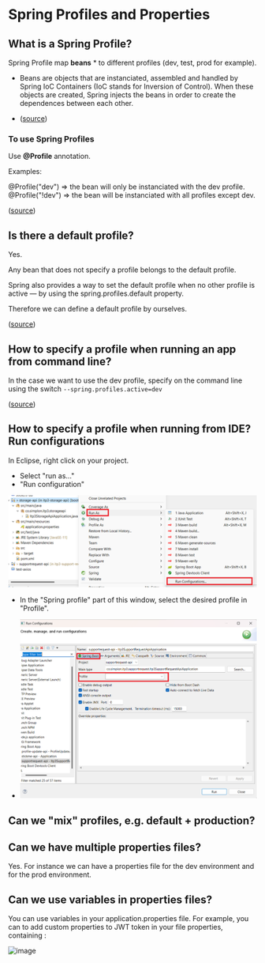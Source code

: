 # Spring Profiles and Properties

## What is a Spring Profile?

Spring Profile map **beans** \* to different profiles (dev, test, prod for example).

- Beans are objects that are instanciated, assembled and handled by Spring IoC Containers (IoC stands for Inversion of Control). When these objects are created, Spring injects the beans in order to create the dependences between each other.

- ([source]([https://docs.spring.io/spring-boot/docs/1.2.0.M1/reference/html/boot-features-profiles.html#boot-features-profiles](https://www.baeldung.com/spring-profiles)))

### To use Spring Profiles

Use **@Profile** annotation.

Examples:

@Profile("dev") => the bean will only be instanciated with the dev profile.
@Profile("!dev") => the bean will be instanciated with all profiles except dev.

([source](https://www.baeldung.com/spring-profiles))

## Is there a default profile?

Yes.

Any bean that does not specify a profile belongs to the default profile.

Spring also provides a way to set the default profile when no other profile is active — by using the spring.profiles.default property.

Therefore we can define a default profile by ourselves.

([source](https://www.baeldung.com/spring-profiles))

## How to specify a profile when running an app from command line?

In the case we want to use the dev profile, specify on the command line using the switch `--spring.profiles.active=dev` 

([source](https://docs.spring.io/spring-boot/docs/1.2.0.M1/reference/html/boot-features-profiles.html#boot-features-profiles))

## How to specify a profile when running from IDE? Run configurations

In Eclipse, right click on your project.

- Select "run as..."
- "Run configuration"

![Run configuration](./images/spring-profiles-01.png)
  
- In the "Spring profile" part of this window, select the desired profile in "Profile".

- ![Run configuration](./images/spring-profiles-02.png)

## Can we "mix" profiles, e.g. default + production?



## Can we have multiple properties files?

Yes. For instance we can have a properties file for the dev environment and for the prod environment.

## Can we use variables in properties files?

You can use variables in your application.properties file. 
For example, you can to add custom properties to JWT token in your file properties, containing :


![image](https://github.com/Frank-readresolve/itp3-dist-arch/assets/94375151/f5c0b6be-6a0b-4bee-a2b2-a21954008287)

